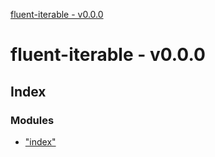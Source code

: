 [fluent-iterable - v0.0.0](README.md)

# fluent-iterable - v0.0.0

## Index

### Modules

* ["index"](modules/_index_.md)
